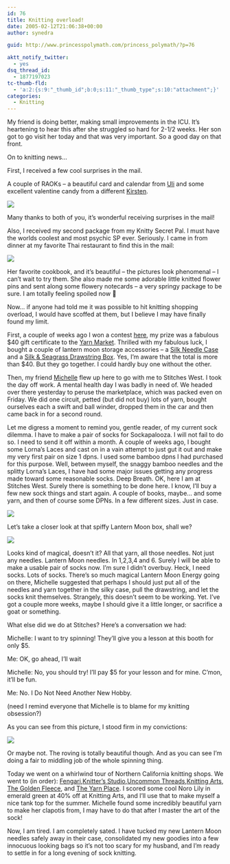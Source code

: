 ```yaml
---
id: 76
title: Knitting overload!
date: 2005-02-12T21:06:38+00:00
author: synedra

guid: http://www.princesspolymath.com/princess_polymath/?p=76

aktt_notify_twitter:
  - yes
dsq_thread_id:
  - 1877197023
tc-thumb-fld:
  - 'a:2:{s:9:"_thumb_id";b:0;s:11:"_thumb_type";s:10:"attachment";}'
categories:
  - Knitting
---
```

My friend is doing better, making small improvements in the ICU. It&#8217;s heartening to hear this after she struggled so hard for 2-1/2 weeks. Her son got to go visit her today and that was very important. So a good day on that front.
  
On to knitting news&#8230;
  
First, I received a few cool surprises in the mail.
  
A couple of RAOKs &#8211; a beautiful card and calendar from [Uli](http://www.ulineedleworkworld.motime.com) and some excellent valentine candy from a different [Kirsten](http://www.codeheadsystems.com/kirsten).
  
![](http://www.perlgoddess.com/blog/images/raok.jpg)
  
Many thanks to both of you, it&#8217;s wonderful receiving surprises in the mail!
  
Also, I received my second package from my Knitty Secret Pal. I must have the worlds coolest and most psychic SP ever. Seriously. I came in from dinner at my favorite Thai restaurant to find this in the mail:
  
![](http://www.perlgoddess.com/blog/images/spal.jpg)
  
Her favorite cookbook, and it&#8217;s beautiful &#8211; the pictures look phenomenal &#8211; I can&#8217;t wait to try them. She also made me some adorable little knitted flower pins and sent along some flowery notecards &#8211; a very springy package to be sure. I am totally feeling spoiled now 🙂
  
Now&#8230; if anyone had told me it was possible to hit knitting shopping overload, I would have scoffed at them, but I believe I may have finally found my limit.
  
First, a couple of weeks ago I won a contest [here](http://www.geocities.com/lkb_cruz/), my prize was a fabulous $40 gift certificate to the [Yarn Market](http://www.yarnmarket.com). Thrilled with my fabulous luck, I bought a couple of lantern moon storage accessories &#8211; a [Silk Needle Case](http://www.yarnmarket.com/product.cfm?action=show_product&product_id=1110) and a [Silk & Seagrass Drawstring Box](http://www.yarnmarket.com/product.cfm?action=show_product&product_id=1232). Yes, I&#8217;m aware that the total is more than $40. But they go together. I could hardly buy one without the other.
  
Then, my friend [Michelle](http://fickleknitterfiend.blogspot.com) flew up here to go with me to Stitches West. I took the day off work. A mental health day I was badly in need of. We headed over there yesterday to peruse the marketplace, which was packed even on Friday. We did one circuit, petted (but did not buy) lots of yarn, bought ourselves each a swift and ball winder, dropped them in the car and then came back in for a second round.
  
Let me digress a moment to remind you, gentle reader, of my current sock dilemma. I have to make a pair of socks for Sockapalooza. I will not fail to do so. I need to send it off within a month. A couple of weeks ago, I bought some Lorna&#8217;s Laces and cast on in a vain attempt to just gut it out and make my very first pair on size 1 dpns. I used some bamboo dpns I had purchased for this purpose. Well, between myself, the snaggy bamboo needles and the splitty Lorna&#8217;s Laces, I have had some major issues getting any progress made toward some reasonable socks. Deep Breath. OK, here I am at Stitches West. Surely there is something to be done here. I know, I&#8217;ll buy a few new sock things and start again. A couple of books, maybe&#8230; and some yarn, and then of course some DPNs. In a few different sizes. Just in case.
  
![](http://www.perlgoddess.com/blog/images/socks2.jpg)
  
Let&#8217;s take a closer look at that spiffy Lantern Moon box, shall we?
  
![](http://www.perlgoddess.com/blog/images/socks1.jpg)
  
Looks kind of magical, doesn&#8217;t it? All that yarn, all those needles. Not just any needles. Lantern Moon needles. In 1,2,3,4 and 6. Surely I will be able to make a usable pair of socks now. I&#8217;m sure I didn&#8217;t overbuy. Heck, I need socks. Lots of socks. There&#8217;s so much magical Lantern Moon Energy going on there, Michelle suggested that perhaps I should just put all of the needles and yarn together in the silky case, pull the drawstring, and let the socks knit themselves. Strangely, this doesn&#8217;t seem to be working. Yet. I&#8217;ve got a couple more weeks, maybe I should give it a little longer, or sacrifice a goat or something.
  
What else did we do at Stitches? Here&#8217;s a conversation we had:
  
Michelle: I want to try spinning! They&#8217;ll give you a lesson at this booth for only $5.
  
Me: OK, go ahead, I&#8217;ll wait
  
Michelle: No, you should try! I&#8217;ll pay $5 for your lesson and for mine. C&#8217;mon, it&#8217;ll be fun.
  
Me: No. I Do Not Need Another New Hobby.
  
(need I remind everyone that Michelle is to blame for my knitting obsession?)
  
As you can see from this picture, I stood firm in my convictions:
  
![](http://www.perlgoddess.com/blog/images/spinning.jpg)
  
Or maybe not. The roving is totally beautiful though. And as you can see I&#8217;m doing a fair to middling job of the whole spinning thing.
  
Today we went on a whirlwind tour of Northern California knitting shops. We went to (in order): [Fengari](http://www.fengari.net/),[Knitter&#8217;s Studio](http://www.knittersstudio.com),[Uncommon Threads](http://www.uncommonthreadsyarn.com),[Knitting Arts](http://www.goknit.com), [The Golden Fleece](http://www.thegoldenfleece.com), and [The Yarn Place](http://www.theyarnplace.com). I scored some cool Noro Lily in emerald green at 40% off at Knitting Arts, and I&#8217;ll use that to make myself a nice tank top for the summer. Michelle found some incredibly beautiful yarn to make her clapotis from, I may have to do that after I master the art of the sock!
  
Now, I am tired. I am completely sated. I have tucked my new Lantern Moon needles safely away in their case, consolidated my new goodies into a few innocuous looking bags so it&#8217;s not too scary for my husband, and I&#8217;m ready to settle in for a long evening of sock knitting.